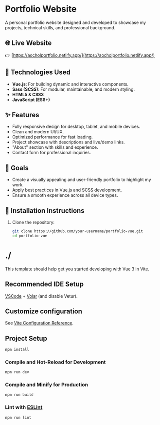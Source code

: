 # Portfolio Website

A personal portfolio website designed and developed to showcase my projects, technical skills, and professional background.

## 🌐 Live Website
👉 [https://aocholportfolio.netlify.app/](https://aocholportfolio.netlify.app/)

## 🔧 Technologies Used
- **Vue.js**: For building dynamic and interactive components.
- **Sass (SCSS)**: For modular, maintainable, and modern styling.
- **HTML5 & CSS3**
- **JavaScript (ES6+)**

## ✨ Features
- Fully responsive design for desktop, tablet, and mobile devices.
- Clean and modern UI/UX.
- Optimized performance for fast loading.
- Project showcase with descriptions and live/demo links.
- "About" section with skills and experience.
- Contact form for professional inquiries.

## 🎯 Goals
- Create a visually appealing and user-friendly portfolio to highlight my work.
- Apply best practices in Vue.js and SCSS development.
- Ensure a smooth experience across all device types.

## 🚀 Installation Instructions

1. Clone the repository:
   ```bash
   git clone https://github.com/your-username/portfolio-vue.git
   cd portfolio-vue


# ./

This template should help get you started developing with Vue 3 in Vite.

## Recommended IDE Setup

[VSCode](https://code.visualstudio.com/) + [Volar](https://marketplace.visualstudio.com/items?itemName=Vue.volar) (and disable Vetur).

## Customize configuration

See [Vite Configuration Reference](https://vitejs.dev/config/).

## Project Setup

```sh
npm install
```

### Compile and Hot-Reload for Development

```sh
npm run dev
```

### Compile and Minify for Production

```sh
npm run build
```

### Lint with [ESLint](https://eslint.org/)

```sh
npm run lint
```
